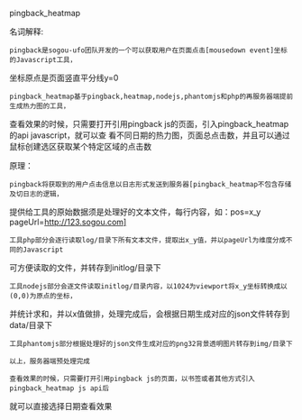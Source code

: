 pingback_heatmap

名词解释:

	pingback是sogou-ufo团队开发的一个可以获取用户在页面点击[mousedown event]坐标的Javascript工具，
坐标原点是页面竖直平分线y=0

	pingback_heatmap基于pingback,heatmap,nodejs,phantomjs和php的再服务器端提前生成热力图的工具，
查看效果的时候，只需要打开引用pingback js的页面，引入pingback_heatmap的api javascript，就可以查
看不同日期的热力图，页面总点击数，并且可以通过鼠标创建选区获取某个特定区域的点击数

原理：

	pingback将获取到的用户点击信息以日志形式发送到服务器[pingback_heatmap不包含存储及切日志的逻辑，
提供给工具的原始数据须是处理好的文本文件，每行内容，如：pos=x_y pageUrl=http://123.sogou.com]
	
	工具php部分会逐行读取log/目录下所有文本文件，提取出x_y值，并以pageUrl为维度分成不同的Javascript
可方便读取的文件，并转存到initlog/目录下 
	
	工具nodejs部分会逐文件读取initlog/目录内容，以1024为viewport将x_y坐标转换成以(0,0)为原点的坐标，
并统计求和，并以x值做排，处理完成后，会根据日期生成对应的json文件转存到data/目录下
	
	工具phantomjs部分根据处理好的json文件生成对应的png32背景透明图片转存到img/目录下
	
	以上，服务器端预处理完成
	
	查看效果的时候，只需要打开引用pingback js的页面，以书签或者其他方式引入pingback_heatmap js api后
就可以直接选择日期查看效果

	
